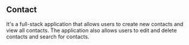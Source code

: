 ## Contact
It's a full-stack application that allows users to create new contacts and view all contacts. The application also allows users to edit and delete contacts and search for contacts.